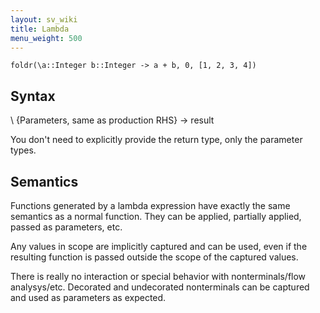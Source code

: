 ```yaml
---
layout: sv_wiki
title: Lambda
menu_weight: 500
---
```


```
foldr(\a::Integer b::Integer -> a + b, 0, [1, 2, 3, 4])
```

## Syntax

\ {Parameters, same as production RHS} -> result

You don't need to explicitly provide the return type, only the parameter types.  

## Semantics

Functions generated by a lambda expression have exactly the same semantics as a normal function.  They can be applied, partially applied, passed as parameters, etc.  

Any values in scope are implicitly captured and can be used, even if the resulting function is passed outside the scope of the captured values.  

There is really no interaction or special behavior with nonterminals/flow analysys/etc.  Decorated and undecorated nonterminals can be captured and used as parameters as expected.  
